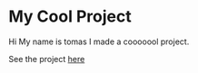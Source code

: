 # My Cool Project

Hi My name is tomas I made a cooooool project.

See the project [here](https://tatecarson.github.io/csb-zlbm4b/)
